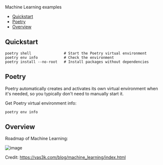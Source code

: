 Machine Learning examples

- [Quickstart](#quickstart)
- [Poetry](#poetry)
- [Overview](#overview)

## Quickstart

```
poetry shell               # Start the Poetry virtual environment
poetry env info            # Check the environment
poetry install --no-root   # Install packages without dependencies
```

## Poetry

Poetry automatically creates and activates its own virtual environment when it's needed, so you typically don't need to manually start it.

Get Poetry virtual environment info:

```
poetry env info
```

## Overview

Roadmap of Machine Learning:

![image](https://github.com/masaok/machine-learning-examples/assets/1320083/ab4e42ea-1846-43fa-a137-c2b17ca50948)

Credit: https://vas3k.com/blog/machine_learning/index.html
